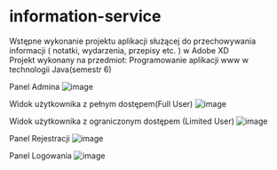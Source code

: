 # information-service
Wstępne wykonanie projektu aplikacji służącej do przechowywania informacji ( notatki, wydarzenia, przepisy etc. ) w Adobe XD
<br> 
Projekt wykonany na przedmiot: Programowanie aplikacji www w technologii Java(semestr 6)

Panel Admina
![image](https://user-images.githubusercontent.com/64898781/168496990-b8cf31b8-7205-4df0-8aad-5062078a8578.png)

Widok użytkownika z pełnym dostępem(Full User)
![image](https://user-images.githubusercontent.com/64898781/168497023-eb61ff5b-6589-4cca-85d6-308ce9b62d94.png)

Widok użytkownika z ograniczonym dostępem (Limited User)
![image](https://user-images.githubusercontent.com/64898781/168497046-769f30b1-1729-4ae5-83f8-85417116abef.png)

Panel Rejestracji
![image](https://user-images.githubusercontent.com/64898781/168497050-92d23a1b-3c67-4b7a-8042-1ee3b09fac6a.png)

Panel Logowania
![image](https://user-images.githubusercontent.com/64898781/168497055-64eade37-af49-4e1a-a27c-56add0695433.png)


